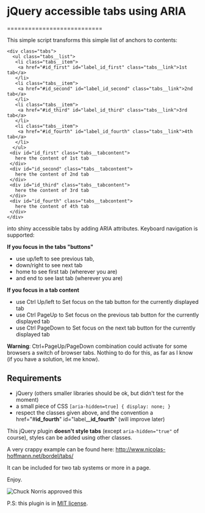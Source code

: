 # jQuery accessible tabs using ARIA
===========================

This simple script transforms this simple list of anchors to contents:

```
<div class="tabs">
  <ul class="tabs__list">
   <li class="tabs__item">
    <a href="#id_first" id="label_id_first" class="tabs__link">1st tab</a>
   </li>
   <li class="tabs__item">
    <a href="#id_second" id="label_id_second" class="tabs__link">2nd tab</a>
   </li>
   <li class="tabs__item">
    <a href="#id_third" id="label_id_third" class="tabs__link">3rd tab</a>
   </li>
   <li class="tabs__item">
    <a href="#id_fourth" id="label_id_fourth" class="tabs__link">4th tab</a>
   </li>
  </ul>
 <div id="id_first" class="tabs__tabcontent">
   here the content of 1st tab
 </div>
 <div id="id_second" class="tabs__tabcontent">
   here the content of 2nd tab
 </div>
 <div id="id_third" class="tabs__tabcontent">
   here the content of 3rd tab
 </div>
 <div id="id_fourth" class="tabs__tabcontent">
   here the content of 4th tab
 </div>
</div>
```

into shiny accessible tabs by adding ARIA attributes. Keyboard navigation is supported:

__If you focus in the tabs "buttons"__
- use up/left to see previous tab, 
- down/right to see next tab
- home to see first tab (wherever you are)
- and end to see last tab (wherever you are)

__If you focus in a tab content__
- use Ctrl Up/left to Set focus on the tab button for the currently displayed tab
- use Ctrl PageUp to Set focus on the previous tab button for the currently displayed tab
- use Ctrl PageDown to Set focus on the next tab button for the currently displayed tab
 
__Warning__: Ctrl+PageUp/PageDown combination could activate for some browsers a switch of browser tabs. Nothing to do for this, as far as I know (if you have a solution, let me know).

## Requirements

- jQuery (others smaller libraries should be ok, but didn't test for the moment)
- a small piece of CSS `` [aria-hidden=true] { display: none; } ``
- respect the classes given above, and the convention a href="#**id_fourth**" id="label&#95;&#95;**id_fourth**" (will improve later)
 
This jQuery plugin __doesn't style tabs__ (except ``aria-hidden="true"`` of course), styles can be added using other classes.

A very crappy example can be found here: http://www.nicolas-hoffmann.net/bordel/tabs/

It can be included for two tab systems or more in a page.

Enjoy.

<img src="http://www.nicolas-hoffmann.net/bordel/chuck-norris1.jpg" alt="Chuck Norris approved this" />

P.S: this plugin is in [MIT license](https://github.com/nico3333fr/jquery-accessible-tabs-aria/blob/master/LICENSE).
